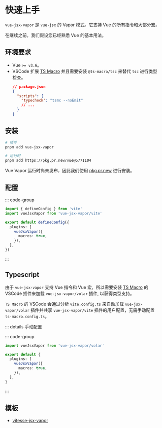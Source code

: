 # 快速上手

`vue-jsx-vapor` 是 `vue-jsx` 的 Vapor 模式。它支持 Vue 的所有指令和大部分宏。

在继续之前，我们假设您已经熟悉 Vue 的基本用法。

## 环境要求

- Vue `>= v3.6`。
- VSCode 扩展 [TS Macro](https://marketplace.visualstudio.com/items?itemName=zhiyuanzmj.vscode-ts-macro) 并且需要安装 `@ts-macro/tsc` 来替代 `tsc` 进行类型检查。
  ```json
  // package.json
  {
    "scripts": {
      "typecheck": "tsmc --noEmit"
      // ...
    }
  }
  ```

## 安装

```bash [pnpm]
# 插件
pnpm add vue-jsx-vapor

# 运行时
pnpm add https://pkg.pr.new/vue@5771104
```

Vue Vapor 运行时尚未发布，因此我们使用 [pkg.pr.new](https://github.com/stackblitz-labs/pkg.pr.new) 进行安装。

## 配置

::: code-group

```ts [vite.config.ts]
import { defineConfig } from 'vite'
import vueJsxVapor from 'vue-jsx-vapor/vite'

export default defineConfig({
  plugins: [
    vueJsxVapor({
      macros: true,
    }),
  ],
})
```

:::

## Typescript

由于 `vue-jsx-vapor` 支持 Vue 指令和 Vue 宏，所以需要安装 [TS Macro](https://marketplace.visualstudio.com/items?itemName=zhiyuanzmj.vscode-ts-macro) 的 VSCode 插件来加载 `vue-jsx-vapor/volar` 插件, 以获得类型支持。

`TS Macro` 的 VSCode 会通过分析 `vite.config.ts` 来自动加载 `vue-jsx-vapor/volar` 插件并共享 `vue-jsx-vapor/vite` 插件的用户配置，无需手动配置 `ts-macro.config.ts`。


::: details 手动配置

::: code-group

```ts [ts-macro.config.ts]
import vueJsxVapor from 'vue-jsx-vapor/volar'

export default {
  plugins: [
    vueJsxVapor({
      macros: true,
    }),
  ],
}
```

:::

## 模板

- [vitesse-jsx-vapor](https://github.com/zhiyuanzmj/vitesse-jsx-vapor)
